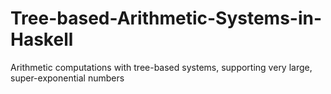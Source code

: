 # Tree-based-Arithmetic-Systems-in-Haskell
Arithmetic computations with tree-based systems, supporting very large, super-exponential numbers
